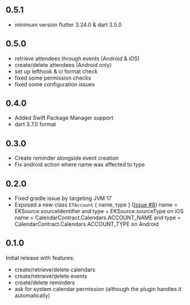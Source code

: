 ## 0.5.1
* minimum version flutter 3.24.0 & dart 3.5.0

## 0.5.0
* retrieve attendees through events (Android & iOS)
* create/delete attendees (Android only)
* set up lefthook & ci format check
* fixed some permission checks
* fixed some configuration issues

## 0.4.0

* Added Swift Package Manager support
* dart 3.7.0 format

## 0.3.0

* Create reminder alongside event creation
* Fix android action where name was affected to type

## 0.2.0

* Fixed gradle issue by targeting JVM 17
* Exposed a new class `ETAccount` { name, type } ([Issue #8](https://github.com/sncf-connect-tech/eventide/issues/8))
    name = EKSource.sourceIdentifier and type = EKSource.sourceType on iOS
    name = CalendarContract.Calendars.ACCOUNT_NAME and type = CalendarContract.Calendars.ACCOUNT_TYPE on Android

## 0.1.0

Initial release with features:
* create/retrieve/delete calendars
* create/retrieve/delete events
* create/delete reminders
* ask for system calendar permission (although the plugin handles it automatically)